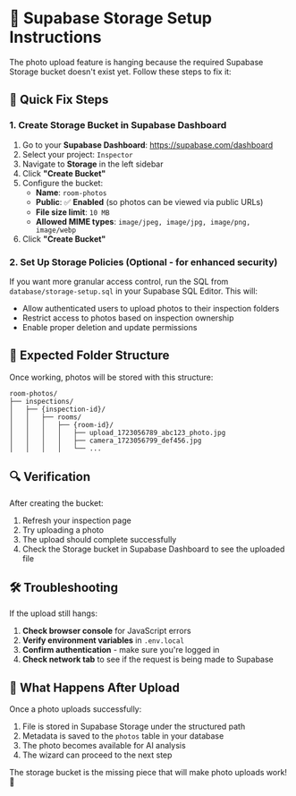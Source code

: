# 🔧 Supabase Storage Setup Instructions

The photo upload feature is hanging because the required Supabase Storage bucket doesn't exist yet. Follow these steps to fix it:

## 🚀 Quick Fix Steps

### 1. Create Storage Bucket in Supabase Dashboard

1. Go to your **Supabase Dashboard**: https://supabase.com/dashboard
2. Select your project: `Inspector` 
3. Navigate to **Storage** in the left sidebar
4. Click **"Create Bucket"**
5. Configure the bucket:
   - **Name**: `room-photos`
   - **Public**: ✅ **Enabled** (so photos can be viewed via public URLs)
   - **File size limit**: `10 MB`
   - **Allowed MIME types**: `image/jpeg, image/jpg, image/png, image/webp`
6. Click **"Create Bucket"**

### 2. Set Up Storage Policies (Optional - for enhanced security)

If you want more granular access control, run the SQL from `database/storage-setup.sql` in your Supabase SQL Editor. This will:
- Allow authenticated users to upload photos to their inspection folders
- Restrict access to photos based on inspection ownership
- Enable proper deletion and update permissions

## 🎯 Expected Folder Structure

Once working, photos will be stored with this structure:
```
room-photos/
├── inspections/
│   ├── {inspection-id}/
│   │   ├── rooms/
│   │   │   ├── {room-id}/
│   │   │   │   ├── upload_1723056789_abc123_photo.jpg
│   │   │   │   ├── camera_1723056799_def456.jpg
│   │   │   │   └── ...
```

## 🔍 Verification

After creating the bucket:
1. Refresh your inspection page
2. Try uploading a photo
3. The upload should complete successfully
4. Check the Storage bucket in Supabase Dashboard to see the uploaded file

## 🛠️ Troubleshooting

If the upload still hangs:
1. **Check browser console** for JavaScript errors
2. **Verify environment variables** in `.env.local`
3. **Confirm authentication** - make sure you're logged in
4. **Check network tab** to see if the request is being made to Supabase

## 🎉 What Happens After Upload

Once a photo uploads successfully:
1. File is stored in Supabase Storage under the structured path
2. Metadata is saved to the `photos` table in your database
3. The photo becomes available for AI analysis
4. The wizard can proceed to the next step

The storage bucket is the missing piece that will make photo uploads work! 📸